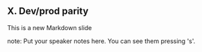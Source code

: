 ##  X. Dev/prod parity

This is a new Markdown slide

note:
    Put your speaker notes here.
    You can see them pressing 's'.
